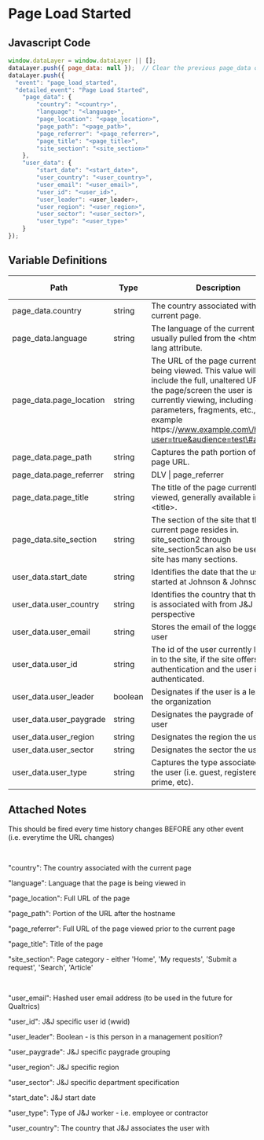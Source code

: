 # Page Load Started

### 

## Javascript Code
```js
window.dataLayer = window.dataLayer || [];
dataLayer.push({ page_data: null });  // Clear the previous page_data object.
dataLayer.push({
  "event": "page_load_started",
  "detailed_event": "Page Load Started",
    "page_data": {
        "country": "<country>",
        "language": "<language>",
        "page_location": "<page_location>",
        "page_path": "<page_path>",
        "page_referrer": "<page_referrer>",
        "page_title": "<page_title>",
        "site_section": "<site_section>"
    },
    "user_data": {
        "start_date": "<start_date>",
        "user_country": "<user_country>",
        "user_email": "<user_email>",
        "user_id": "<user_id>",
        "user_leader": <user_leader>,
        "user_region": "<user_region>",
        "user_sector": "<user_sector>",
        "user_type": "<user_type>"
    }
});
```

## Variable Definitions

|Path|Type|Description|Example|Pattern|Min Length|Max Length|Minimum|Maximum|Multiple Of|
| --- | --- | --- | --- | --- | --- | --- | --- | --- | --- |
|page_data.country|string|The country associated with the current page.|US, CA, FR, UK|||||||
|page_data.language|string|The language of the current page, usually pulled from the &lt;html&gt; tag lang attribute.|en-us, en-gb, ch-cn, fr-ca, fr-fr|||||||
|page_data.page_location|string|The URL of the page currently being viewed. This value will include the full, unaltered URL of the page\/screen the user is currently viewing, including query parameters, fragments, etc., for example https:\/\/www.example.com\/home?user=true&audience=test\#aboutus.|https:\/\/www.example.com\/home?user=true&audience=test\#aboutus|||||||
|page_data.page_path|string|Captures the path portion of the page URL.||||||||
|page_data.page_referrer|string|DLV \| page\_referrer||||||||
|page_data.page_title|string|The title of the page currently being viewed, generally available in &lt;title&gt;.||||||||
|page_data.site_section|string|The section of the site that the current page resides in. site\_section2 through site\_section5can also be used if the site has many sections.||||||||
|user_data.start_date|string|Identifies the date that the user started at Johnson & Johnson|05302023|||||||
|user_data.user_country|string|Identifies the country that the user is associated with from J&J perspective||||||||
|user_data.user_email|string|Stores the email of the logged in user||||||||
|user_data.user_id|string|The id of the user currently logged in to the site, if the site offers authentication and the user is authenticated.|123456, abc123|||||||
|user_data.user_leader|boolean|Designates if the user is a leader in the organization||||||||
|user_data.user_paygrade|string|Designates the paygrade of the user||||||||
|user_data.user_region|string|Designates the region the user is in||||||||
|user_data.user_sector|string|Designates the sector the user is in||||||||
|user_data.user_type|string|Captures the type associated with the user \(i.e. guest, registered, prime, etc\).|employee, guest, agent, customer|||||||

## Attached Notes

<p>This should be fired every time history changes BEFORE any other event (i.e. everytime the URL changes)</p>
<p>&nbsp;</p>
<p><span class="hljs-string">"country"</span>: The country associated with the current page</p>
<p><span class="hljs-string">"language"</span>: Language that the page is being viewed in</p>
<p><span class="hljs-string">"page_location"</span>: Full URL of the page</p>
<p><span class="hljs-string">"page_path"</span>: Portion of the URL after the hostname</p>
<p><span class="hljs-string">"page_referrer"</span>: Full URL of the page viewed prior to the current page</p>
<p><span class="hljs-string">"page_title"</span>: Title of the page&nbsp;</p>
<p><span class="hljs-string">"site_section"</span>: Page category - either '<span style="font-weight: 400;">Home', 'My requests', 'Submit a request', 'Search', 'Article'</span></p>
<p>&nbsp;</p>
<p><span class="hljs-string">"user_email"</span>: Hashed user email address (to be used in the future for Qualtrics)</p>
<p><span class="hljs-string">"user_id"</span>: J&amp;J specific user id (wwid)</p>
<p><span class="hljs-string">"user_leader"</span>: Boolean - is this person in a management position?&nbsp;</p>
<p><span class="hljs-string">"user_paygrade"</span>: J&amp;J specific paygrade grouping</p>
<p><span class="hljs-string">"user_region"</span>: J&amp;J specific region</p>
<p><span class="hljs-string">"user_sector"</span>: J&amp;J specific department specification</p>
<p><span class="hljs-string">"start_date"</span>: J&amp;J start date</p>
<p><span class="hljs-string">"user_type"</span>: Type of J&amp;J worker - i.e. employee or contractor&nbsp;</p>
<p><span class="hljs-string">"user_country"</span>: The country that J&amp;J associates the user with</p>
<p>&nbsp;</p>
